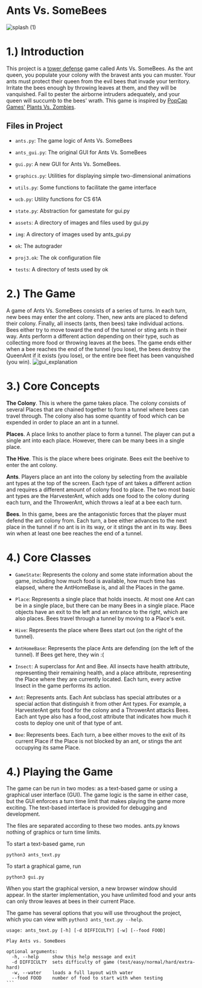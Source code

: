 # Ants Vs. SomeBees
![splash (1)](https://user-images.githubusercontent.com/111802251/204198491-8de5083b-89ff-43f6-b09e-c284d16d64f2.png)
# 1.) Introduction
This project is a [tower defense](https://en.wikipedia.org/wiki/Tower_defense) game called Ants Vs. SomeBees. As the ant queen, you populate your colony with the bravest ants you can muster. Your ants must protect their queen from the evil bees that invade your territory. Irritate the bees enough by throwing leaves at them, and they will be vanquished. Fail to pester the airborne intruders adequately, and your queen will succumb to the bees' wrath. This game is inspired by [PopCap Games'](https://www.ea.com/ea-studios/popcap) [Plants Vs. Zombies](https://www.ea.com/ea-studios/popcap/plants-vs-zombies).
## Files in Project

- `ants.py`: The game logic of Ants Vs. SomeBees

- `ants_gui.py`: The original GUI for Ants Vs. SomeBees

- `gui.py`: A new GUI for Ants Vs. SomeBees.

- `graphics.py`: Utilities for displaying simple two-dimensional animations

- `utils.py`: Some functions to facilitate the game interface

- `ucb.py`: Utility functions for CS 61A

- `state.py`: Abstraction for gamestate for gui.py

- `assets`: A directory of images and files used by gui.py

- `img`: A directory of images used by ants_gui.py

- `ok`: The autograder

- `proj3.ok`: The ok configuration file

- `tests`: A directory of tests used by ok

# 2.) The Game
A game of Ants Vs. SomeBees consists of a series of turns. In each turn, new bees may enter the ant colony. Then, new ants are placed to defend their colony. Finally, all insects (ants, then bees) take individual actions. Bees either try to move toward the end of the tunnel or sting ants in their way. Ants perform a different action depending on their type, such as collecting more food or throwing leaves at the bees. The game ends either when a bee reaches the end of the tunnel (you lose), the bees destroy the QueenAnt if it exists (you lose), or the entire bee fleet has been vanquished (you win).
![gui_explanation](https://user-images.githubusercontent.com/111802251/204199268-f27c3fb0-4138-4400-a859-cc36268fe796.png)
# 3.) Core Concepts
**The Colony**. This is where the game takes place. The colony consists of several Places that are chained together to form a tunnel where bees can travel through. The colony also has some quantity of food which can be expended in order to place an ant in a tunnel.

**Places**. A place links to another place to form a tunnel. The player can put a single ant into each place. However, there can be many bees in a single place.

**The Hive**. This is the place where bees originate. Bees exit the beehive to enter the ant colony.

**Ants**. Players place an ant into the colony by selecting from the available ant types at the top of the screen. Each type of ant takes a different action and requires a different amount of colony food to place. The two most basic ant types are the HarvesterAnt, which adds one food to the colony during each turn, and the ThrowerAnt, which throws a leaf at a bee each turn. 

**Bees**. In this game, bees are the antagonistic forces that the player must defend the ant colony from. Each turn, a bee either advances to the next place in the tunnel if no ant is in its way, or it stings the ant in its way. Bees win when at least one bee reaches the end of a tunnel.
# 4.) Core Classes
- `GameState`: Represents the colony and some state information about the game, including how much food is available, how much time has elapsed, where the AntHomeBase is, and all the Places in the game.

- `Place`: Represents a single place that holds insects. At most one Ant can be in a single place, but there can be many Bees in a single place. Place objects have an exit to the left and an entrance to the right, which are also places. Bees travel through a tunnel by moving to a Place's exit.

- `Hive`: Represents the place where Bees start out (on the right of the tunnel).

- `AntHomeBase`: Represents the place Ants are defending (on the left of the tunnel). If Bees get here, they win :(

- `Insect`: A superclass for Ant and Bee. All insects have health attribute, representing their remaining health, and a place attribute, representing the Place where they are currently located. Each turn, every active Insect in the game performs its action.

- `Ant`: Represents ants. Each Ant subclass has special attributes or a special action that distinguish it from other Ant types. For example, a HarvesterAnt gets food for the colony and a ThrowerAnt attacks Bees. Each ant type also has a food_cost attribute that indicates how much it costs to deploy one unit of that type of ant.

- `Bee`: Represents bees. Each turn, a bee either moves to the exit of its current Place if the Place is not blocked by an ant, or stings the ant occupying its same Place.
# 4.) Playing the Game
The game can be run in two modes: as a text-based game or using a graphical user interface (GUI). The game logic is the same in either case, but the GUI enforces a turn time limit that makes playing the game more exciting. The text-based interface is provided for debugging and development.

The files are separated according to these two modes. ants.py knows nothing of graphics or turn time limits.

To start a text-based game, run
```
python3 ants_text.py
```

To start a graphical game, run
```
python3 gui.py
```
When you start the graphical version, a new browser window should appear. In the starter implementation, you have unlimited food and your ants can only throw leaves at bees in their current Place.

The game has several options that you will use throughout the project, which you can view with `python3 ants_text.py --help`.
``````
usage: ants_text.py [-h] [-d DIFFICULTY] [-w] [--food FOOD]

Play Ants vs. SomeBees

optional arguments:
  -h, --help     show this help message and exit
  -d DIFFICULTY  sets difficulty of game (test/easy/normal/hard/extra-hard)
  -w, --water    loads a full layout with water
  --food FOOD    number of food to start with when testing
```

